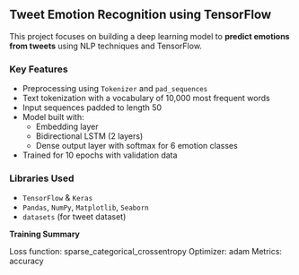 ## Tweet Emotion Recognition using TensorFlow

This project focuses on building a deep learning model to **predict emotions from tweets** using NLP techniques and TensorFlow.

### Key Features

- Preprocessing using `Tokenizer` and `pad_sequences`
- Text tokenization with a vocabulary of 10,000 most frequent words
- Input sequences padded to length 50
- Model built with:
  - Embedding layer
  - Bidirectional LSTM (2 layers)
  - Dense output layer with softmax for 6 emotion classes
- Trained for 10 epochs with validation data

### Libraries Used

- `TensorFlow` & `Keras`
- `Pandas`, `NumPy`, `Matplotlib`, `Seaborn`
- `datasets` (for tweet dataset)

**Training Summary**

Loss function: sparse_categorical_crossentropy
Optimizer: adam
Metrics: accuracy
